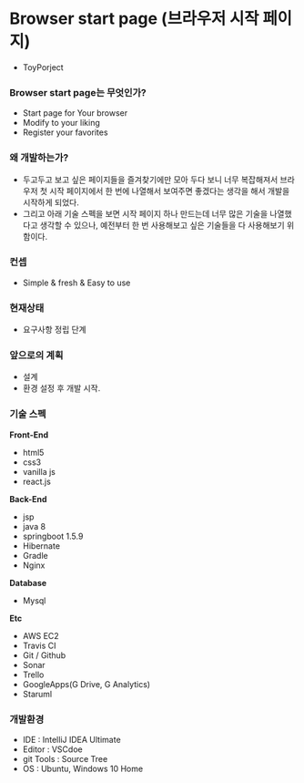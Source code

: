 # Browser start page (브라우저 시작 페이지)

- ToyPorject

### Browser start page는 무엇인가?

- Start page for Your browser
- Modify to your liking
- Register your favorites

### 왜 개발하는가?
- 두고두고 보고 싶은 페이지들을 즐겨찾기에만 모아 두다 보니 너무 복잡해져서 브라우저 첫 시작 페이지에서 한 번에 나열해서 보여주면 좋겠다는 생각을 해서 개발을 시작하게 되었다.
- 그리고 아래 기술 스펙을 보면 시작 페이지 하나 만드는데 너무 많은 기술을 나열했다고 생각할 수 있으나, 예전부터 한 번 사용해보고 싶은 기술들을 다 사용해보기 위함이다.

### 컨셉
- Simple & fresh & Easy to use

### 현재상태
- 요구사항 정립 단계

### 앞으로의 계획
- 설계
- 환경 설정 후 개발 시작.

### 기술 스펙

**Front-End**
- html5
- css3
- vanilla js
- react.js

**Back-End**
- jsp
- java 8
- springboot 1.5.9
- Hibernate
- Gradle
- Nginx

**Database**
- Mysql

**Etc**
- AWS EC2
- Travis CI
- Git / Github
- Sonar
- Trello
- GoogleApps(G Drive, G Analytics)
- Staruml

### 개발환경
- IDE : IntelliJ IDEA Ultimate
- Editor : VSCdoe
- git Tools : Source Tree
- OS : Ubuntu, Windows 10 Home

